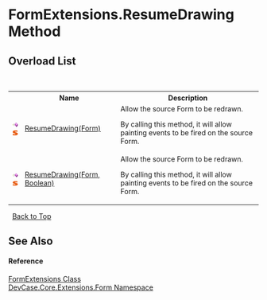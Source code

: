# FormExtensions.ResumeDrawing Method 
 


## Overload List
&nbsp;<table><tr><th></th><th>Name</th><th>Description</th></tr><tr><td>![Public method](media/pubmethod.gif "Public method")![Static member](media/static.gif "Static member")</td><td><a href="M_DevCase_Core_Extensions_Form_FormExtensions_ResumeDrawing">ResumeDrawing(Form)</a></td><td>
Allow the source Form to be redrawn. 

 By calling this method, it will allow painting events to be fired on the source Form.</td></tr><tr><td>![Public method](media/pubmethod.gif "Public method")![Static member](media/static.gif "Static member")</td><td><a href="M_DevCase_Core_Extensions_Form_FormExtensions_ResumeDrawing_1">ResumeDrawing(Form, Boolean)</a></td><td>
Allow the source Form to be redrawn. 

 By calling this method, it will allow painting events to be fired on the source Form.</td></tr></table>&nbsp;
<a href="#formextensions.resumedrawing-method">Back to Top</a>

## See Also


#### Reference
<a href="T_DevCase_Core_Extensions_Form_FormExtensions">FormExtensions Class</a><br /><a href="N_DevCase_Core_Extensions_Form">DevCase.Core.Extensions.Form Namespace</a><br />